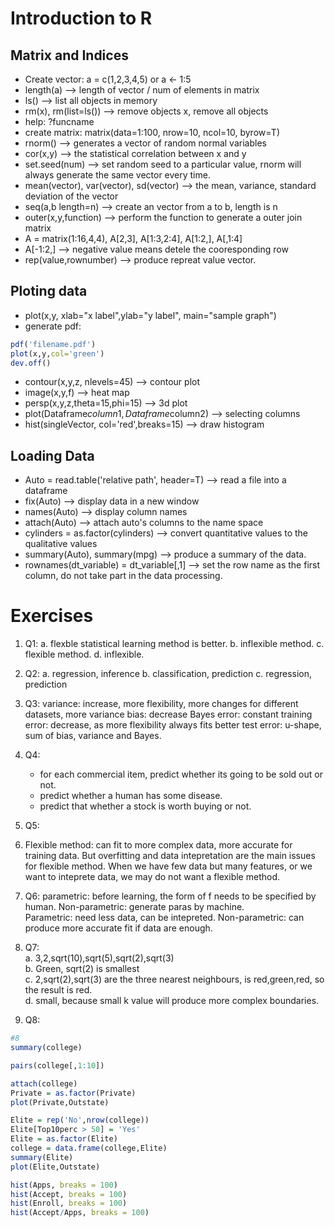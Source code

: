 
# Introduction to R

## Matrix and Indices
* Create vector: a = c(1,2,3,4,5) or a <- 1:5
* length(a) --> length of vector / num of elements in matrix
* ls() --> list all objects in memory
* rm(x), rm(list=ls()) --> remove objects x, remove all objects
* help: ?funcname
* create matrix: matrix(data=1:100, nrow=10, ncol=10, byrow=T)
* rnorm() --> generates a vector of random normal variables
* cor(x,y) --> the statistical correlation between x and y
* set.seed(num) --> set random seed to a particular value, rnorm will always generate the same vector every time.
* mean(vector), var(vector), sd(vector) --> the mean, variance, standard deviation of the vector
* seq(a,b length=n) --> create an vector from a to b, length is n
* outer(x,y,function) --> perform the function to generate a outer join matrix
* A = matrix(1:16,4,4), A[2,3], A[1:3,2:4], A[1:2,], A[,1:4]
* A[-1:2,] --> negative value means detele the cooresponding row
* rep(value,rownumber) --> produce repreat value vector.

## Ploting data
* plot(x,y, xlab="x label",ylab="y label", main="sample graph")
* generate pdf:
```r
pdf('filename.pdf')
plot(x,y,col='green')
dev.off()
```
* contour(x,y,z, nlevels=45) --> contour plot
* image(x,y,f) --> heat map
* persp(x,y,z,theta=15,phi=15) --> 3d plot
* plot(Dataframe$column1, Dataframe$column2) --> selecting columns
* hist(singleVector, col='red',breaks=15) --> draw histogram

## Loading Data
* Auto = read.table('relative path', header=T) --> read a file into a dataframe
* fix(Auto) --> display data in a new window
* names(Auto) --> display column names
* attach(Auto) --> attach auto's columns to the name space
* cylinders = as.factor(cylinders) --> convert quantitative values to the qualitative values
* summary(Auto), summary(mpg) --> produce a summary of the data.
* rownames(dt_variable) = dt_variable[,1] --> set the row name as the first column, do not take part in the data processing.


# Exercises
1. Q1:
  a. flexble statistical learning method is better.
  b. inflexible method.
  c. flexible method.
  d. inflexible.
2. Q2:
  a. regression, inference
  b. classification, prediction
  c. regression, prediction
3. Q3:
  variance: increase, more flexibility, more changes for different datasets, more variance
  bias: decrease
  Bayes error: constant
  training error: decrease, as more flexibility always fits better
  test error: u-shape, sum of bias, variance and Bayes.
4. Q4:
    * for each commercial item, predict whether its going to be sold out or not.
    * predict whether a human has some disease.
    * predict that whether a stock is worth buying or not.
5. Q5:
  1. Flexible method: can fit to more complex data, more accurate for training data. But overfitting and data intepretation are the main issues for flexible method. When we have few data but many features, or we want to inteprete data, we may do not want a flexible method.

6. Q6: parametric: before learning, the form of f needs to be specified by human. Non-parametric: generate paras by machine.  
Parametric: need less data, can be intepreted. Non-parametric: can produce more accurate fit if data are enough.

7. Q7:   
  a. 3,2,sqrt(10),sqrt(5),sqrt(2),sqrt(3)  
  b. Green, sqrt(2) is smallest  
  c. 2,sqrt(2),sqrt(3) are the three nearest neighbours, is red,green,red, so the result is red.  
  d. small, because small k value will produce more complex boundaries.  

8. Q8:
```r
#8
summary(college)

pairs(college[,1:10])

attach(college)
Private = as.factor(Private)
plot(Private,Outstate)

Elite = rep('No',nrow(college))
Elite[Top10perc > 50] = 'Yes'
Elite = as.factor(Elite)
college = data.frame(college,Elite)
summary(Elite)
plot(Elite,Outstate)

hist(Apps, breaks = 100)
hist(Accept, breaks = 100)
hist(Enroll, breaks = 100)
hist(Accept/Apps, breaks = 100)

```
